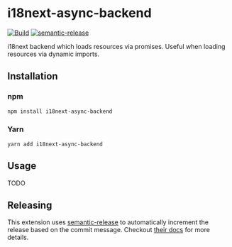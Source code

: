 # i18next-async-backend

[![Build](https://github.com/Widen/i18next-async-backend/actions/workflows/build.yml/badge.svg)](https://github.com/Widen/i18next-async-backend/actions/workflows/build.yml)
[![semantic-release](https://img.shields.io/badge/%20%20%F0%9F%93%A6%F0%9F%9A%80-semantic--release-e10079.svg)](https://github.com/semantic-release/semantic-release)

i18next backend which loads resources via promises.  Useful when loading resources via dynamic imports.

## Installation

### npm

```sh
npm install i18next-async-backend
```

### Yarn

```
yarn add i18next-async-backend
```

## Usage

TODO

## Releasing

This extension uses [semantic-release](https://github.com/semantic-release/semantic-release) to automatically increment the release based on the commit message. Checkout [their docs](https://github.com/semantic-release/semantic-release#how-does-it-work) for more details.
